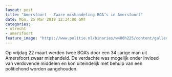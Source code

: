 ```yaml
---
layout: post
title: "Amersfoort - Zware mishandeling BOA’s in Amersfoort"
date: Mon, 25 Mar 2019 12:34:00 GMT
categories: 
- utrecht 
- amersfoort 
feature_image: "https://www.politie.nl/binaries/w400h225/content/gallery/politie/stockfotos/algemeen/politie-en-boa.jpg"
---
```


Op vrijdag 22 maart werden twee BOA’s door een 34-jarige man uit Amersfoort zwaar mishandeld. De verdachte was mogelijk onder invloed van verdovende middelen en kon uiteindelijk met behulp van een politiehond worden aangehouden.
